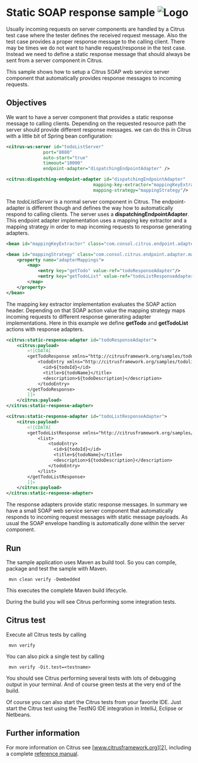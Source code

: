 Static SOAP response sample ![Logo][1]
==============

Usually incoming requests on server components are handled by a Citrus test case where the tester defines the received request message. Also the test
case provides a proper response message to the calling client. There may be times we do not want to handle request/response in the test case. Instead we
need to define a static response message that should always be sent from a server component in Citrus.

This sample shows how to setup a Citrus SOAP web service server component that automatically provides response messages to incoming requests.

Objectives
---------

We want to have a server component that provides a static response message to calling clients. Depending on the requested resource path the server
should provide different response messages. we can do this in Citrus with a little bit of Spring bean configuration:

```xml
<citrus-ws:server id="todoListServer"
              port="8080"
              auto-start="true"
              timeout="10000"
              endpoint-adapter="dispatchingEndpointAdapter" />

<citrus:dispatching-endpoint-adapter id="dispatchingEndpointAdapter"
                                 mapping-key-extractor="mappingKeyExtractor"
                                 mapping-strategy="mappingStrategy"/>
```

The *todoListServer* is a normal server component in Citrus. The endpoint-adapter is different though and defines the way how to automatically respond to calling clients.
The server uses a **dispatchingEndpointAdapter**. This endpoint adapter implementation uses a mapping key extractor and a mapping strategy in order to map incoming requests to response generating
adapters.

```xml
<bean id="mappingKeyExtractor" class="com.consol.citrus.endpoint.adapter.mapping.SoapActionMappingKeyExtractor"/>

<bean id="mappingStrategy" class="com.consol.citrus.endpoint.adapter.mapping.SimpleMappingStrategy">
    <property name="adapterMappings">
        <map>
            <entry key="getTodo" value-ref="todoResponseAdapter"/>
            <entry key="getTodoList" value-ref="todoListResponseAdapter"/>
        </map>
    </property>
</bean>
```

The mapping key extractor implementation evaluates the SOAP action header. Depending on that SOAP action value the
mapping strategy maps incoming requests to different response generating adapter implementations. Here in this example we define **getTodo** and **getTodoList** actions with response
adapters.

```xml
<citrus:static-response-adapter id="todoResponseAdapter">
    <citrus:payload>
        <![CDATA[
        <getTodoResponse xmlns="http://citrusframework.org/samples/todolist">
            <todoEntry xmlns="http://citrusframework.org/samples/todolist">
              <id>${todoId}</id>
              <title>${todoName}</title>
              <description>${todoDescription}</description>
            </todoEntry>
        </getTodoResponse>
        ]]>
    </citrus:payload>
</citrus:static-response-adapter>

<citrus:static-response-adapter id="todoListResponseAdapter">
    <citrus:payload>
        <![CDATA[
        <getTodoListResponse xmlns="http://citrusframework.org/samples/todolist">
            <list>
                <todoEntry>
                  <id>${todoId}</id>
                  <title>${todoName}</title>
                  <description>${todoDescription}</description>
                </todoEntry>
            </list>
        </getTodoListResponse>
        ]]>
    </citrus:payload>
</citrus:static-response-adapter>
```

The response adapters provide static response messages. In summary we have a small SOAP web service server component that automatically responds to incoming request messages
with static message payloads. As usual the SOAP envelope handling is automatically done within the server component.

Run
---------

The sample application uses Maven as build tool. So you can compile, package and test the
sample with Maven.
 
     mvn clean verify -Dembedded
    
This executes the complete Maven build lifecycle.

During the build you will see Citrus performing some integration tests.

Citrus test
---------

Execute all Citrus tests by calling

     mvn verify

You can also pick a single test by calling

     mvn verify -Dit.test=<testname>

You should see Citrus performing several tests with lots of debugging output in your terminal. 
And of course green tests at the very end of the build.

Of course you can also start the Citrus tests from your favorite IDE.
Just start the Citrus test using the TestNG IDE integration in IntelliJ, Eclipse or Netbeans.

Further information
---------

For more information on Citrus see [www.citrusframework.org][2], including
a complete [reference manual][3].

 [1]: https://www.citrusframework.org/img/brand-logo.png "Citrus"
 [2]: https://www.citrusframework.org
 [3]: https://www.citrusframework.org/reference/html/
 [4]: https://www.citrusframework.org/reference/html#validation-json
